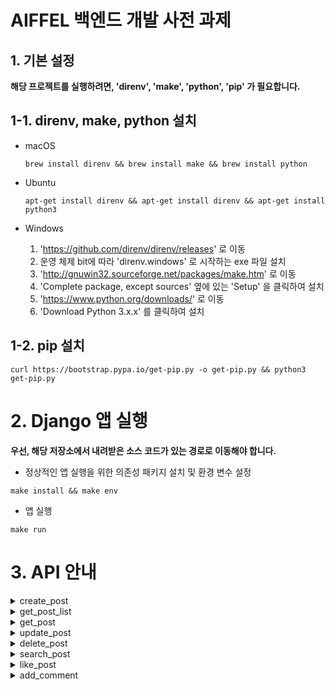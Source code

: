 # AIFFEL 백엔드 개발 사전 과제

## 1. 기본 설정

**해당 프로젝트를 실행하려면, 'direnv', 'make', 'python', 'pip' 가 필요합니다.**

## 1-1. direnv, make, python 설치

- macOS
    ```
    brew install direnv && brew install make && brew install python
    ```

- Ubuntu
    ```
    apt-get install direnv && apt-get install direnv && apt-get install python3
    ```

- Windows
    1. 'https://github.com/direnv/direnv/releases' 로 이동
    2. 운영 체제 bit에 따라 'direnv.windows' 로 시작하는 exe 파일 설치
    3. 'http://gnuwin32.sourceforge.net/packages/make.htm' 로 이동
    4. 'Complete package, except sources' 옆에 있는 'Setup' 을 클릭하여 설치
    5. 'https://www.python.org/downloads/' 로 이동
    6. 'Download Python 3.x.x' 를 클릭하여 설치

## 1-2. pip 설치

```
curl https://bootstrap.pypa.io/get-pip.py -o get-pip.py && python3 get-pip.py
```

# 2. Django 앱 실행

**우선, 해당 저장소에서 내려받은 소스 코드가 있는 경로로 이동해야 합니다.**

- 정상적인 앱 실행을 위한 의존성 패키지 설치 및 환경 변수 설정

```
make install && make env
```

- 앱 실행

```
make run
```

# 3. API 안내

<details><summary>create_post</summary>

```
질문(게시글) 생성 요청을 받아, 처리하는 엔드포인트입니다.
```

- URL(endpoint)

```
/service/post/create/
```

- Method

```
POST
```

- URL Params

```
None
```

- Request Header

```
Authorization: <token from signin response>
```

- Sample Call

```
curl  -XGET "http://localhost:8000/service/post/create/" \
      -X "POST" \
      -H "Authorization: eyJ0eXAiOiJKV1QiLCJhbGciOiJIUzI1NiJ9.eyJ1c2VyX2lkIjoxfQ.7LCrddETrRL6H7JcXYigQORpm5559EJOmPknKwrILF4" \
      -d "{ \
          \"title\" : \"curl 요청으로 생성된 게시글입니다.\", \
          \"content\" : \"curl 요청으로 생성된 게시글의 본문 내용입니다.\" \
      }"
```

- Success Response

```
code = 200
body = {"message": "post creation success"}
```

- Error Response

```
> case 1

code = 400
body = {"message": "this method is not allowed."}

> case 2

code = 400
body = {"message": "token is not valid"}

> case 3

code = 200
body = {"message": "'title' is not provided."}

> case 4

code = 400
body = {"message": "'content' is not provided."}
```

</details>

<details><summary>get_post_list</summary>

```
질문(게시글) 목록 확인 요청을 받아, 처리하는 엔드포인트입니다.
```

- URL(endpoint)

```
/service/posts/
```

- Method

```
GET
```

- URL Params

```
None
```

- Request Header

```
None
```

- Sample Call

```
echo "$(curl -XGET "http://localhost:8000/service/posts/")"
```

- Success Response

```
code = 200
body = {
  "posts": [
    {
      "id": <게시글 pk>,
      "title": <게시글 제목>,
      "created_at": <게시글 작성일>,
      "author_id": <작성자 pk>,
      "author_nickname": <작성자 닉네임>,
      "likes": <좋아요 수>
    },
    ...
  ]
}
```

- Error Response

```
> case 1

code = 400
body = {"message": "this method is not allowed."}
```

</details>

<details><summary>get_post</summary>

```
질문(게시글) 확인 요청을 받아, 처리하는 엔드포인트입니다.
```

- URL(endpoint)

```
/service/post/:id
```

- Method

```
GET
```

- URL Params

```
None
```

- Request Header

```
None
```

- Sample Call

```
echo "$(curl -XGET "http://localhost:8000/service/post/1/")"
```

- Success Response

```
code = 200
body = {
  "post": {
    "id": <게시글 pk>,
    "title": <게시글 제목>,
    "content": <게시글 내용>,
    "created_at": <게시글 작성일>,
    "updated_at": <게시글 수정일>,
    "author_id": <작성자 pk>,
    "author_nickname": <작성자 닉네임>,
    "likes": <좋아요 수>
  }
}
```

- Error Response

```
> case 1

code = 400
body = {"message": "this method is not allowed."}

> case 2

code = 404
body = {'message': 'post does not exists.'}
```

</details>

<details><summary>update_post</summary>

```
질문(게시글) 수정 요청을 받아, 처리하는 엔드포인트입니다.
```

- URL(endpoint)

```
/service/post/update/
```

- Method

```
POST
```

- URL Params

```
None
```

- Request Header

```
Authorization: <token from signin response>
```

- Sample Call

```
curl  -XGET "http://localhost:8000/service/post/update/" \
      -X "POST" \
      -H "Authorization: eyJ0eXAiOiJKV1QiLCJhbGciOiJIUzI1NiJ9.eyJ1c2VyX2lkIjoxfQ.7LCrddETrRL6H7JcXYigQORpm5559EJOmPknKwrILF4" \
      -d "{ \
          \"id\" : 7, \
          \"title\" : \"curl 요청으로 수정된 게시글입니다.\", \
          \"content\" : \"curl 요청으로 수정된 게시글의 본문 내용입니다.\" \
      }"
```

- Success Response

```
code = 200
body = {"message": "post update success"}
```

- Error Response

```
> case 1

code = 400
body = {"message": "this method is not allowed."}

> case 2

code = 400
body = {"message": "token is not valid"}

> case 3

code = 400
body = {"message": "'id' is not provided."}

> case 4

code = 400
body = {"message": "'title' is not provided."}

> case 5

code = 400
body = {"message": "'content' is not provided."}

> case 6

code = 403
body = {"message": "this user can not update this post."}
```

</details>

<details><summary>delete_post</summary>

```
질문(게시글) 삭제 요청을 받아, 처리하는 엔드포인트입니다.
```

- URL(endpoint)

```
/service/post/delete/:id
```

- Method

```
DELETE
```

- URL Params

```
> required

id=[integer]
```

- Request Header

```
Authorization: <token from signin response>
```

- Sample Call

```
curl  -XGET "http://localhost:8000/service/post/delete/7/" \
      -X "DELETE" \
      -H "Authorization: eyJ0eXAiOiJKV1QiLCJhbGciOiJIUzI1NiJ9.eyJ1c2VyX2lkIjoxfQ.7LCrddETrRL6H7JcXYigQORpm5559EJOmPknKwrILF4"
```

- Success Response

```
code = 200
body = {"message": "post delete success"}
```

- Error Response

```
> case 1

code = 400
body = {"message": "this method is not allowed."}

> case 2

code = 400
body = {"message": "token is not valid"}

> case 3

code = 400
body = {"message": "this user can not delete this post."}
```

</details>

<details><summary>search_post</summary>

```
질문(게시글) 검색 요청을 받아, 처리하는 엔드포인트입니다.
```

- URL(endpoint)

```
/service/post/search/
```

- Method

```
POST
```

- URL Params

```
None
```

- Request Header

```
None
```

- Sample Call

```
echo "$(curl  -XGET "http://localhost:8000/service/post/search/" \
      -X "POST" \
      -d "{ \
          \"type\" : \"title\", \
          \"keyword\" : \"curl 요청\" \
      }"
)"
```

- Success Response

```
code = 200
body = {
  "posts": [
    {
      "id": <게시글 pk>,
      "title": <게시글 제목>,
      "created_at": <게시글 작성일>,
      "author_id": <작성자 pk>,
      "author_nickname": <작성자 닉네임>,
      "likes": <좋아요 수>
      "comments": <댓글 수>
    },
    ...
  ]
}
```

- Error Response

```
> case 1

code = 400
body = {"message": "this method is not allowed."}

> case 2

code = 400
body = {"message": "'type' is not provided."}

> case 3

code = 400
body = {"message": "'keyword' is not provided."}

> case 4

code = 400
body = {"message": "this search type is not supported."}
```

</details>

<details><summary>like_post</summary>

```
질문(게시글) 에 대한 좋아요 표시 요청을 받아, 처리하는 엔드포인트입니다.
```

- URL(endpoint)

```
/service/post/like/:id
```

- Method

```
PUT
```

- URL Params

```
> required

id=[integer]
```

- Request Header

```
Authorization: <token from signin response>
```

- Sample Call

```
curl  -XGET "http://localhost:8000/service/post/like/1/" \
      -X "PUT" \
      -H "Authorization: eyJ0eXAiOiJKV1QiLCJhbGciOiJIUzI1NiJ9.eyJ1c2VyX2lkIjoxfQ.7LCrddETrRL6H7JcXYigQORpm5559EJOmPknKwrILF4"
```

- Success Response

```
code = 200
body = {"message": "liked the post"} or {"message": "unliked the post"}
```

- Error Response

```
> case 1

code = 400
body = {"message": "this method is not allowed."}

> case 2

code = 401
body = {"message": "token is not valid"}

> case 3

code = 400
body = {"message": "this post does not exist."}
```

</details>

<details><summary>add_comment</summary>

```
질문(게시글) 에 대한 댓글 생성 요청을 받아, 처리하는 엔드포인트입니다.
```

- URL(endpoint)

```
/service/comment/add/
```

- Method

```
POST
```

- URL Params

```
None
```

- Request Header

```
Authorization: <token from signin response>
```

- Sample Call

```
curl  -XGET "http://localhost:8000/service/comment/add/" \
      -X "POST" \
      -H "Authorization: eyJ0eXAiOiJKV1QiLCJhbGciOiJIUzI1NiJ9.eyJ1c2VyX2lkIjoxfQ.7LCrddETrRL6H7JcXYigQORpm5559EJOmPknKwrILF4" \
      -d "{ \
          \"post_id\" : 2, \
          \"content\" : \"curl 요청으로 생성된 댓글 내용입니다.\" \
      }"
```

- Success Response

```
code = 200
body = {"message": "successfully added comment"}
```

- Error Response

```
> case 1

code = 400
body = {"message": "this method is not allowed."}

> case 2

code = 401
body = {"message": "token is not valid"}

> case 3

code = 400
body = {"message": "'post_id' is not provided."}

> case 4

code = 400
body = {"message": "'content' is not provided."}

> case 5

code = 403
body = {"message": "this post does not exist."}
```

</details>
